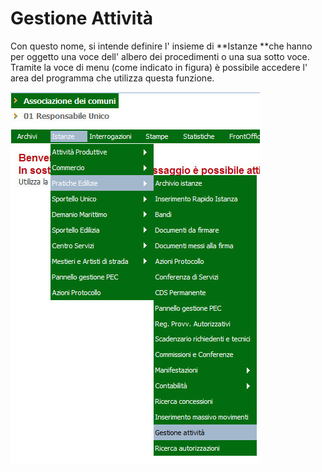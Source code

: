 # Gestione Attività

Con questo nome, si intende definire l' insieme di **Istanze **che hanno per oggetto una voce dell' albero dei procedimenti o una sua sotto voce. Tramite la voce di menu \(come indicato in figura\) è possibile accedere l' area del programma che utilizza questa funzione.

![](/assets/pct_mn_gest_attivita.jpg)

